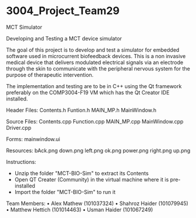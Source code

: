 # 3004_Project_Team29

MCT Simulator

Developing and Testing a MCT device simulator

The goal of this project is to develop and test a simulator for embedded software used in microcurrent biofeedback devices.
This is a non invasive medical device that delivers modulated electrical signals via an electrode through the skin to communicate with the peripheral nervous system for the purpose of therapeutic intervention.

The implementation and testing are to be in C++ using the Qt framework preferably on the COMP3004-F19 VM which has the Qt Creator IDE installed.

Header Files:
  Contents.h
  Funtion.h
  MAIN_MP.h
  MainWindow.h


Source Files:
  Contents.cpp
  Function.cpp
  MAIN_MP.cpp
  MainWindow.cpp
  Driver.cpp

Forms:
  mainwindow.ui

Resources:
  bAck.png
  down.png
  left.png
  ok.png
  power.png
  right.png
  up.png

Instructions:
  - Unzip the folder "MCT-BIO-Sim" to extract its Contents
  - Open QT Creater (Community) in the virtual machine where it is pre-installed
  - Import the folder "MCT-BIO-Sim" to run it



Team Members:
  •	Alex Mathew (101037324)
  •	Shahroz Haider (101079945)
  •	Matthew Hettich (101014463)
  •	Usman Haider (101067249)
